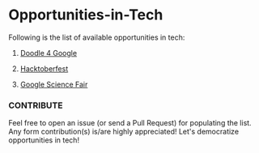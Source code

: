 # Opportunities-in-Tech

Following is the list of available opportunities in tech: 

1. [Doodle 4 Google](https://doodles.google.co.in/d4g)

2. [Hacktoberfest](https://hacktoberfest.digitalocean.com)

3. [Google Science Fair](https://www.googlesciencefair.com)

### CONTRIBUTE

Feel free to open an issue (or send a Pull Request) for populating the list. Any form contribution(s) is/are highly appreciated!
Let's democratize opportunities in tech!
